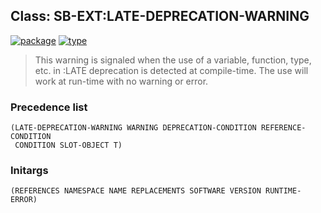 ## Class: SB-EXT:LATE-DEPRECATION-WARNING
[![package](https://img.shields.io/badge/Package-SB--EXT-5f9ea0.svg?style=social&colorA=999999)](../) [![type](https://img.shields.io/badge/Type-Class-5f9ea0.svg?style=social&colorA=999999)](../#class) 

> This warning is signaled when the use of a variable,
> function, type, etc. in :LATE deprecation is detected at
> compile-time. The use will work at run-time with no warning or
> error.

### Precedence list
```
(LATE-DEPRECATION-WARNING WARNING DEPRECATION-CONDITION REFERENCE-CONDITION
 CONDITION SLOT-OBJECT T)
```
### Initargs
```
(REFERENCES NAMESPACE NAME REPLACEMENTS SOFTWARE VERSION RUNTIME-ERROR)
```
